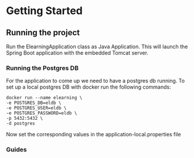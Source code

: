 # Getting Started

## Running the project

Run the ElearningApplication class as Java Application. 
This will launch the Spring Boot application with the embedded Tomcat server.


### Running the Postgres DB

For the application to come up we need to have a postgres db running.
To set up a local postgres DB with docker run the following commands:

```
docker run --name elearning \
-e POSTGRES_DB=eldb \
-e POSTGRES_USER=eldb \
-e POSTGRES_PASSWORD=eldb \
-p 5432:5432 \
-d postgres
```

Now set the corresponding values in the application-local.properties file

### Guides

